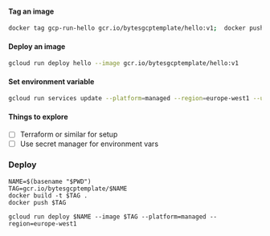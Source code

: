 
#### Tag an image

```bash
docker tag gcp-run-hello gcr.io/bytesgcptemplate/hello:v1;  docker push gcr.io/bytesgcptemplate/hello:v1
```

#### Deploy an image
```bash
gcloud run deploy hello --image gcr.io/bytesgcptemplate/hello:v1
```

#### Set environment variable
```bash
gcloud run services update --platform=managed --region=europe-west1 --update-env-vars NAME=Magnus
```


#### Things to explore
* [ ] Terraform or similar for setup 
* [ ] Use secret manager for environment vars

### Deploy

```
NAME=$(basename "$PWD")
TAG=gcr.io/bytesgcptemplate/$NAME
docker build -t $TAG .  
docker push $TAG

gcloud run deploy $NAME --image $TAG --platform=managed --region=europe-west1
```
